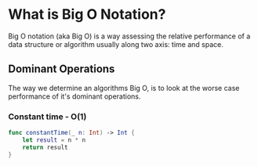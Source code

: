# What is Big O Notation?

Big O notation (aka Big O) is a way assessing the relative performance of a data structure or algorithm usually along two axis: time and space.

## Dominant Operations

The way we determine an algorithms Big O, is to look at the worse case performance of it's dominant operations.

### Constant time - O(1)

```swift
func constantTime(_ n: Int) -> Int {
    let result = n * n
    return result
}
```